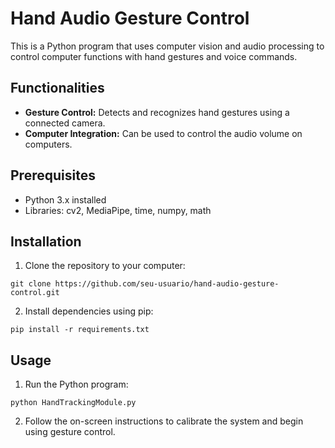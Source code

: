 # Hand Audio Gesture Control

This is a Python program that uses computer vision and audio processing to control computer functions with hand gestures and voice commands.

## Functionalities

- **Gesture Control:** Detects and recognizes hand gestures using a connected camera.
- **Computer Integration:** Can be used to control the audio volume on computers.

## Prerequisites

- Python 3.x installed
- Libraries: cv2, MediaPipe, time, numpy, math

## Installation

1. Clone the repository to your computer:
```
git clone https://github.com/seu-usuario/hand-audio-gesture-control.git
```
2. Install dependencies using pip:
```
pip install -r requirements.txt
```

## Usage

1. Run the Python program:
```
python HandTrackingModule.py
```
2. Follow the on-screen instructions to calibrate the system and begin using gesture control.